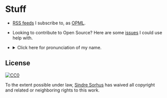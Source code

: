 # Stuff

- [RSS feeds](http://opmlviewer.com/Viewer/?https://github.com/sindresorhus/stuff/raw/main/feeds.xml) I subscribe to, as [OPML](https://en.wikipedia.org/wiki/OPML).
- Looking to contribute to Open Source? Here are some [issues](https://github.com/search?utf8=%E2%9C%93&q=is%3Aopen+is%3Aissue+user%3Asindresorhus+-repo%3Asindresorhus%2Ftodo+-repo%3Asindresorhus%2Fguides+-repo%3Asindresorhus%2Fama+-repo%3Asindresorhus%2Fmodule-requests+-repo%3Asindresorhus%2Fawesome+-repo%3Asindresorhus%2Fawesome-nodejs+-repo%3Asindresorhus%2Fawesome-electron+-repo%3Asindresorhus%2Fgulp-mocha+-repo%3Asindresorhus%2Fgulp-jasmine+-repo%3Asindresorhus%2Fquick-look-plugins&type=Issues&ref=searchresults) I could use help with.
- <details>
	<summary>Click here for pronunciation of my name.</summary>

	https://user-images.githubusercontent.com/861701/139334125-bd8ae5ec-20bb-4742-bc4f-106897031719.mp4
</details>

## License

[![CC0](http://mirrors.creativecommons.org/presskit/buttons/88x31/svg/cc-zero.svg)](https://creativecommons.org/publicdomain/zero/1.0/)

To the extent possible under law, [Sindre Sorhus](http://sindresorhus.com) has waived all copyright and related or neighboring rights to this work.
